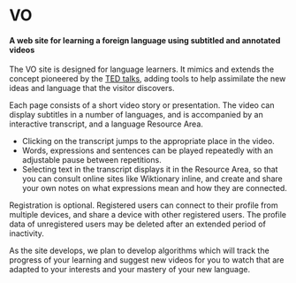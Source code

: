 # VO
#### A web site for learning a foreign language using subtitled and annotated videos

The VO site is designed for language learners. It mimics and extends the concept pioneered by the [TED talks](ted.com), adding tools to help assimilate the new ideas and language that the visitor discovers. 

Each page consists of a short video story or presentation. The video can display subtitles in a number of languages, and is accompanied by an interactive transcript, and a language Resource Area.

- Clicking on the transcript jumps to the appropriate place in the video.
- Words, expressions and sentences can be played repeatedly with an adjustable pause between repetitions.
- Selecting text in the transcript displays it in the Resource Area, so that you can consult online sites like Wiktionary inline, and create and share your own notes on what expressions mean and how they are connected.

Registration is optional. Registered users can connect to their profile from multiple devices, and share a device with other registered users. The profile data of unregistered users may be deleted after an extended period of inactivity.

As the site develops, we plan to develop algorithms which will track the progress of your learning and suggest new videos for you to watch that are adapted to your interests and your mastery of your new language.
